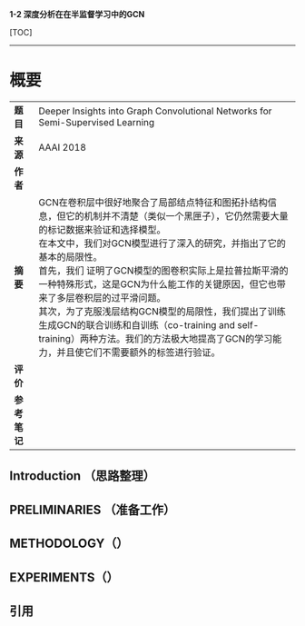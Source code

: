 **1-2 深度分析在在半监督学习中的GCN**

[TOC]

---

# 概要
| |  |
| --- | --- |
| **题目** | Deeper Insights into Graph Convolutional Networks for Semi-Supervised Learning |
| **来源** | AAAI 2018 |
| **作者** |  |
| **摘要** | GCN在卷积层中很好地聚合了局部结点特征和图拓扑结构信息，但它的机制并不清楚（类似一个黑匣子），它仍然需要大量的标记数据来验证和选择模型。<br />在本文中，我们对GCN模型进行了深入的研究，并指出了它的基本的局限性。<br />首先，我们 证明了GCN模型的图卷积实际上是拉普拉斯平滑的一种特殊形式，这是GCN为什么能工作的关键原因，但它也带来了多层卷积层的过平滑问题。<br />其次，为了克服浅层结构GCN模型的局限性，我们提出了训练生成GCN的联合训练和自训练（co-training and self-training）两种方法。我们的方法极大地提高了GCN的学习能力，并且使它们不需要额外的标签进行验证。 |
| **评价** |  |
| **参考笔记** |  |

<a name="RqZ57"></a>
## Introduction （思路整理）
<a name="zCNBi"></a>
#### 
<a name="HP1DO"></a>
## PRELIMINARIES （准备工作）

<a name="mf4DK"></a>
## METHODOLOGY（）

<a name="UKgZ0"></a>
## EXPERIMENTS（）

<a name="NRfzd"></a>
## 引用




